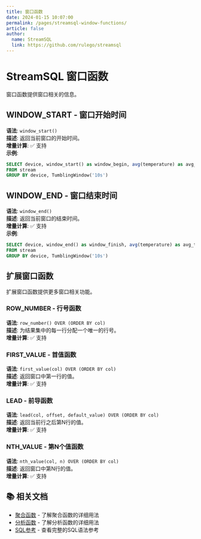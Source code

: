 ```yaml
---
title: 窗口函数
date: 2024-01-15 10:07:00
permalink: /pages/streamsql-window-functions/
article: false
author: 
  name: StreamSQL
  link: https://github.com/rulego/streamsql
---
```


# StreamSQL 窗口函数

窗口函数提供窗口相关的信息。

## WINDOW_START - 窗口开始时间
**语法**: `window_start()`  
**描述**: 返回当前窗口的开始时间。  
**增量计算**: ✅ 支持  
**示例**:
```sql
SELECT device, window_start() as window_begin, avg(temperature) as avg_temp 
FROM stream 
GROUP BY device, TumblingWindow('10s')
```

## WINDOW_END - 窗口结束时间
**语法**: `window_end()`  
**描述**: 返回当前窗口的结束时间。  
**增量计算**: ✅ 支持  
**示例**:
```sql
SELECT device, window_end() as window_finish, avg(temperature) as avg_temp 
FROM stream 
GROUP BY device, TumblingWindow('10s')
```

## 扩展窗口函数

扩展窗口函数提供更多窗口相关功能。

### ROW_NUMBER - 行号函数
**语法**: `row_number() OVER (ORDER BY col)`  
**描述**: 为结果集中的每一行分配一个唯一的行号。  
**增量计算**: ✅ 支持  

### FIRST_VALUE - 首值函数
**语法**: `first_value(col) OVER (ORDER BY col)`  
**描述**: 返回窗口中第一行的值。  
**增量计算**: ✅ 支持  

### LEAD - 前导函数
**语法**: `lead(col, offset, default_value) OVER (ORDER BY col)`  
**描述**: 返回当前行之后第N行的值。  
**增量计算**: ✅ 支持  

### NTH_VALUE - 第N个值函数
**语法**: `nth_value(col, n) OVER (ORDER BY col)`  
**描述**: 返回窗口中第N行的值。  
**增量计算**: ✅ 支持  

## 📚 相关文档

- [聚合函数](/pages/streamsql-aggregate-functions/) - 了解聚合函数的详细用法
- [分析函数](/pages/streamsql-analytical-functions/) - 了解分析函数的详细用法
- [SQL参考](/pages/streamsql-sql/) - 查看完整的SQL语法参考